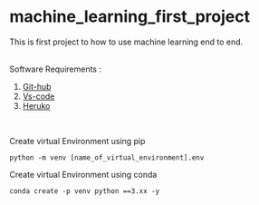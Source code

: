 # machine_learning_first_project
This is first project to how to use machine learning end to end.

<br>
Software Requirements : 

1. [Git-hub](https://github.com/)
2. [Vs-code](https://code.visualstudio.com/)
3. [Heruko](https://www.heroku.com/)
<br>

Create virtual Environment using pip

```
python -m venv [name_of_virtual_environment].env
```


Create virtual Environment using conda
```
conda create -p venv python ==3.xx -y
```